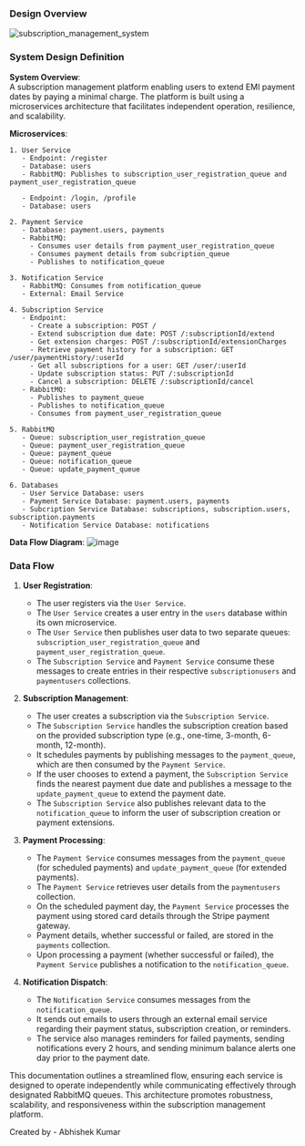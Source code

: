 ### Design Overview
![subscription_management_system](https://github.com/user-attachments/assets/229d51d2-54a5-4e6a-b3f4-98954b21f758)

### System Design Definition

**System Overview**:  
A subscription management platform enabling users to extend EMI payment dates by paying a minimal charge. The platform is built using a microservices architecture that facilitates independent operation, resilience, and scalability.

**Microservices**:

```plaintext
1. User Service
   - Endpoint: /register
   - Database: users
   - RabbitMQ: Publishes to subscription_user_registration_queue and payment_user_registration_queue

   - Endpoint: /login, /profile
   - Database: users

2. Payment Service
   - Database: payment.users, payments
   - RabbitMQ:
     - Consumes user details from payment_user_registration_queue
     - Consumes payment details from subcription_queue
     - Publishes to notification_queue

3. Notification Service
   - RabbitMQ: Consumes from notification_queue
   - External: Email Service

4. Subscription Service
   - Endpoint: 
     - Create a subscription: POST /
     - Extend subscription due date: POST /:subscriptionId/extend
     - Get extension charges: POST /:subscriptionId/extensionCharges
     - Retrieve payment history for a subscription: GET /user/paymentHistory/:userId
     - Get all subscriptions for a user: GET /user/:userId
     - Update subscription status: PUT /:subscriptionId
     - Cancel a subscription: DELETE /:subscriptionId/cancel
   - RabbitMQ:
     - Publishes to payment_queue
     - Publishes to notification_queue
     - Consumes from payment_user_registration_queue

5. RabbitMQ
   - Queue: subscription_user_registration_queue
   - Queue: payment_user_registration_queue
   - Queue: payment_queue
   - Queue: notification_queue
   - Queue: update_payment_queue

6. Databases
   - User Service Database: users
   - Payment Service Database: payment.users, payments
   - Subcription Service Database: subscriptions, subscription.users, subscription.payments
   - Notification Service Database: notifications
```

**Data Flow Diagram**:
![image](https://github.com/user-attachments/assets/fa1602b6-54e0-4c64-8679-2c8d91e72890)


### Data Flow

1. **User Registration**:
    - The user registers via the `User Service`.
    - The `User Service` creates a user entry in the `users` database within its own microservice.
    - The `User Service` then publishes user data to two separate queues: `subscription_user_registration_queue` and `payment_user_registration_queue`.
    - The `Subscription Service` and `Payment Service` consume these messages to create entries in their respective `subscriptionusers` and `paymentusers` collections.

2. **Subscription Management**:
    - The user creates a subscription via the `Subscription Service`.
    - The `Subscription Service` handles the subscription creation based on the provided subscription type (e.g., one-time, 3-month, 6-month, 12-month).
    - It schedules payments by publishing messages to the `payment_queue`, which are then consumed by the `Payment Service`.
    - If the user chooses to extend a payment, the `Subscription Service` finds the nearest payment due date and publishes a message to the `update_payment_queue` to extend the payment date.
    - The `Subscription Service` also publishes relevant data to the `notification_queue` to inform the user of subscription creation or payment extensions.

3. **Payment Processing**:
    - The `Payment Service` consumes messages from the `payment_queue` (for scheduled payments) and `update_payment_queue` (for extended payments).
    - The `Payment Service` retrieves user details from the `paymentusers` collection.
    - On the scheduled payment day, the `Payment Service` processes the payment using stored card details through the Stripe payment gateway.
    - Payment details, whether successful or failed, are stored in the `payments` collection.
    - Upon processing a payment (whether successful or failed), the `Payment Service` publishes a notification to the `notification_queue`.

4. **Notification Dispatch**:
    - The `Notification Service` consumes messages from the `notification_queue`.
    - It sends out emails to users through an external email service regarding their payment status, subscription creation, or reminders.
    - The service also manages reminders for failed payments, sending notifications every 2 hours, and sending minimum balance alerts one day prior to the payment date.


This documentation outlines a streamlined flow, ensuring each service is designed to operate independently while communicating effectively through designated RabbitMQ queues. This architecture promotes robustness, scalability, and responsiveness within the subscription management platform.

Created by - Abhishek Kumar
